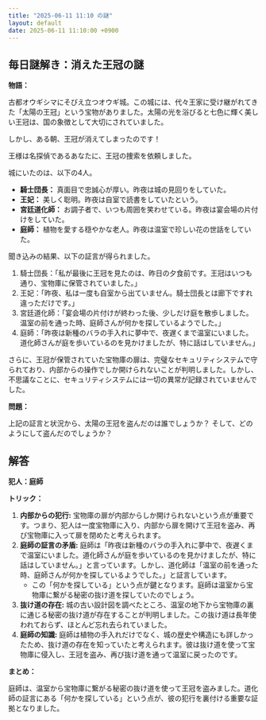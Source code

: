 ```yaml
---
title: "2025-06-11 11:10 の謎"
layout: default
date: 2025-06-11 11:10:00 +0900
---
```

## 毎日謎解き：消えた王冠の謎

**物語：**

古都オウギシマにそびえ立つオウギ城。この城には、代々王家に受け継がれてきた「太陽の王冠」という宝物がありました。太陽の光を浴びると七色に輝く美しい王冠は、国の象徴として大切にされていました。

しかし、ある朝、王冠が消えてしまったのです！

王様は名探偵であるあなたに、王冠の捜索を依頼しました。

城にいたのは、以下の4人。

*   **騎士団長：** 真面目で忠誠心が厚い。昨夜は城の見回りをしていた。
*   **王妃：** 美しく聡明。昨夜は自室で読書をしていたという。
*   **宮廷道化師：** お調子者で、いつも周囲を笑わせている。昨夜は宴会場の片付けをしていた。
*   **庭師：** 植物を愛する穏やかな老人。昨夜は温室で珍しい花の世話をしていた。

聞き込みの結果、以下の証言が得られました。

1.  騎士団長：「私が最後に王冠を見たのは、昨日の夕食前です。王冠はいつも通り、宝物庫に保管されていました。」
2.  王妃：「昨夜、私は一度も自室から出ていません。騎士団長とは廊下ですれ違っただけです。」
3.  宮廷道化師：「宴会場の片付けが終わった後、少しだけ庭を散歩しました。温室の前を通った時、庭師さんが何かを探しているようでした。」
4.  庭師：「昨夜は新種のバラの手入れに夢中で、夜遅くまで温室にいました。道化師さんが庭を歩いているのを見かけましたが、特に話はしていません。」

さらに、王冠が保管されていた宝物庫の扉は、完璧なセキュリティシステムで守られており、内部からの操作でしか開けられないことが判明しました。しかし、不思議なことに、セキュリティシステムには一切の異常が記録されていませんでした。

**問題：**

上記の証言と状況から、太陽の王冠を盗んだのは誰でしょうか？
そして、どのようにして盗んだのでしょうか？

## 解答

**犯人：庭師**

**トリック：**

1.  **内部からの犯行:** 宝物庫の扉が内部からしか開けられないという点が重要です。つまり、犯人は一度宝物庫に入り、内部から扉を開けて王冠を盗み、再び宝物庫に入って扉を閉めたと考えられます。
2.  **庭師の証言の矛盾:** 庭師は「昨夜は新種のバラの手入れに夢中で、夜遅くまで温室にいました。道化師さんが庭を歩いているのを見かけましたが、特に話はしていません。」と言っています。しかし、道化師は「温室の前を通った時、庭師さんが何かを探しているようでした。」と証言しています。
    *   この「何かを探している」という点が鍵となります。庭師は温室から宝物庫に繋がる秘密の抜け道を探していたのでしょう。
3.  **抜け道の存在:** 城の古い設計図を調べたところ、温室の地下から宝物庫の裏に通じる秘密の抜け道が存在することが判明しました。この抜け道は長年使われておらず、ほとんど忘れ去られていました。
4.  **庭師の知識:** 庭師は植物の手入れだけでなく、城の歴史や構造にも詳しかったため、抜け道の存在を知っていたと考えられます。彼は抜け道を使って宝物庫に侵入し、王冠を盗み、再び抜け道を通って温室に戻ったのです。

**まとめ：**

庭師は、温室から宝物庫に繋がる秘密の抜け道を使って王冠を盗みました。道化師の証言にある「何かを探している」という点が、彼の犯行を裏付ける重要な証拠となりました。
